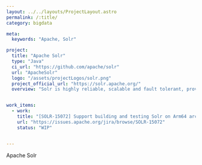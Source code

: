 ```yaml
---
layout: ../../layouts/ProjectLayout.astro
permalink: /:title/
category: bigdata

meta:
  keywords: "Apache, Solr"

project:
  title: "Apache Solr"
  type: "Java"
  ci_url: "https://github.com/apache/solr"
  url: "ApacheSolr"
  logo: "/assets/projectLogos/solr.png"
  project_official_url: "https://solr.apache.org/"
  overview: "Solr is highly reliable, scalable and fault tolerant, providing distributed indexing, replication and load-balanced querying, automated failover and recovery, centralized configuration and more. Solr powers the search and navigation features of many of the world's largest internet sites."


work_items:
  - work:
    title: "[SOLR-15072] Support building and testing Solr on Arm64 architecture"
    url: "https://issues.apache.org/jira/browse/SOLR-15072"
    status: "WIP"


---
```


<p>Apache Solr</p>
